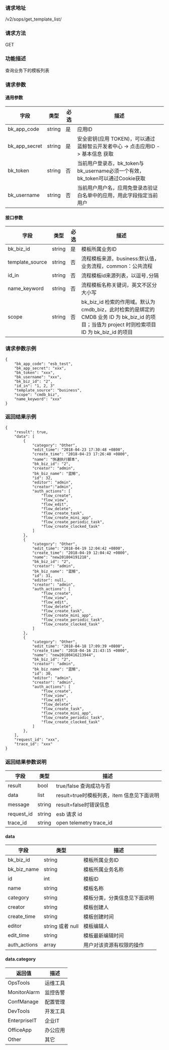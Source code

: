 ### 请求地址

/v2/sops/get_template_list/

### 请求方法

GET

### 功能描述

查询业务下的模板列表

### 请求参数

#### 通用参数

|   字段           |  类型       | 必选     |  描述             |
|-----------------|-------------|---------|------------------|
|   bk_app_code   |   string    |   是    |  应用ID |
|   bk_app_secret |   string    |   是    |  安全密钥(应用 TOKEN)，可以通过 蓝鲸智云开发者中心 -> 点击应用ID -> 基本信息 获取 |
|   bk_token      |   string    |   否    |  当前用户登录态，bk_token与bk_username必须一个有效，bk_token可以通过Cookie获取  |
|   bk_username   |   string    |   否    |  当前用户用户名，应用免登录态验证白名单中的应用，用此字段指定当前用户              |

#### 接口参数

| 字段          |  类型       | 必选   |  描述             |
|---------------|------------|--------|-------------------|
| bk_biz_id     |  string    | 是     | 模板所属业务ID     |
| template_source | string   | 否     | 流程模板来源，business:默认值，业务流程，common：公共流程 |
| id_in         |  string    | 否     | 流程模板id来源列表，以逗号`,`分隔 |
| name_keyword  |  string    | 否     | 流程模板名称关键词，英文不区分大小写 |
| scope | string | 否 | bk_biz_id 检索的作用域。默认为 cmdb_biz，此时检索的是绑定的 CMDB 业务 ID 为 bk_biz_id 的项目；当值为 project 时则检索项目 ID 为 bk_biz_id 的项目|

### 请求参数示例

```
{
    "bk_app_code": "esb_test",
    "bk_app_secret": "xxx",
    "bk_token": "xxx",
    "bk_username": "xxx",
    "bk_biz_id": "2",
    "id_in": "1, 2, 3"
    "template_source": "business",
    "scope": "cmdb_biz",
    "name_keyword": "xxx"
}
```

### 返回结果示例

```
{
    "result": true,
    "data": [
        {
            "category": "Other",
            "edit_time": "2018-04-23 17:30:48 +0800",
            "create_time": "2018-04-23 17:26:40 +0800",
            "name": "快速执行脚本",
            "bk_biz_id": "2",
            "creator": "admin",
            "bk_biz_name": "蓝鲸",
            "id": 32,
            "editor": "admin",
            "creator":"admin",
            "auth_actions": [
                "flow_create",
                "flow_view",
                "flow_edit",
                "flow_delete",
                "flow_create_task",
                "flow_create_mini_app",
                "flow_create_periodic_task",
                "flow_create_clocked_task"
            ]
        },
        {
            "category": "Other",
            "edit_time": "2018-04-19 12:04:42 +0800",
            "create_time": "2018-04-19 12:04:42 +0800",
            "name": "new201804191218",
            "bk_biz_id": "2",
            "creator": "admin",
            "bk_biz_name": "蓝鲸",
            "id": 31,
            "editor": null,
            "creator": "admin",
            "auth_actions": [
                "flow_create",
                "flow_view",
                "flow_edit",
                "flow_delete",
                "flow_create_task",
                "flow_create_mini_app",
                "flow_create_periodic_task",
                "flow_create_clocked_task"
            ]
        },
        {
            "category": "Other",
            "edit_time": "2018-04-18 17:09:39 +0800",
            "create_time": "2018-04-16 21:43:15 +0800",
            "name": "new20180416213944",
            "bk_biz_id": "2",
            "creator": "admin",
            "bk_biz_name": "蓝鲸",
            "id": 30,
            "editor": "admin",
            "creator": "admin",
            "auth_actions": [
                "flow_create",
                "flow_view",
                "flow_edit",
                "flow_delete",
                "flow_create_task",
                "flow_create_mini_app",
                "flow_create_periodic_task",
                "flow_create_clocked_task"
            ]
        },
    ],
    "request_id": "xxx",
    "trace_id": "xxx"
}
```

### 返回结果参数说明

| 字段      | 类型      | 描述      |
|-----------|----------|-----------|
| result    | bool     | true/false 查询成功与否 |
| data      | list     | result=true时模板列表，item 信息见下面说明 |
| message   | string   | result=false时错误信息 |
|  request_id     |    string  |      esb 请求 id     |
|  trace_id     |    string  |      open telemetry trace_id     |

#### data

| 字段      | 类型      | 描述      |
|-----------|----------|-----------|
|  bk_biz_id      |    string    |      模板所属业务ID     |
|  bk_biz_name      |    string    |      模板所属业务名称    |
|  id      |    int    |      模板ID    |
|  name      |    string    |      模板名称    |
|  category      |    string    |      模板分类，分类信息见下面说明    |
|  creator      |    string    |      模板创建人   |
|  create_time      |    string    |      模板创建时间   |
|  editor      |    string 或者 null    |      模板编辑人   |
|  edit_time      |    string   |      模板最新编辑时间   |
|  auth_actions      |    array   |      用户对该资源有权限的操作   |

#### data.category

| 返回值        | 描述     |
|--------------|----------|
| OpsTools     | 运维工具  |
| MonitorAlarm | 监控告警  |
| ConfManage   | 配置管理  |
| DevTools     | 开发工具  |
| EnterpriseIT | 企业IT   |
| OfficeApp    | 办公应用  |
| Other        | 其它     |
